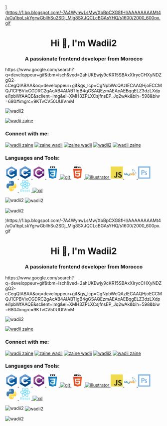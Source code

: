 ](https://1.bp.blogspot.com/-7A4WynwLsMw/XbBpCXG8fHI/AAAAAAAAMt4/uOa1bpLskYgrwGbllhSu2SDj_Mig8SXJQCLcBGAsYHQ/s1600/2000_600px.gif
<h1 align="center">Hi 👋, I'm Wadii2</h1>
<h3 align="center">A passionate frontend developer from Morocco</h3>
https://www.google.com/search?q=developpeur+gif&tbm=isch&ved=2ahUKEwjy9cKR15SBAxXIrycCHXyNDZgQ2-cCegQIABAA&oq=developpeur+gif&gs_lcp=CgNpbWcQAzIECAAQHjoECCMQJ1CPBVixCGDRC2gAcAB4AIABTIgB4gGSAQEzmAEAoAEBqgELZ3dzLXdpei1pbWfAAQE&sclient=img&ei=XMH3ZPLXCsjfnsEP_Jq2wAk&bih=598&biw=680#imgrc=9KTvCV50UUIVmM

<p align="left"> <img src="https://komarev.com/ghpvc/?username=wadii2&label=Profile%20views&color=0e75b6&style=flat" alt="wadii2" /> </p>

<p align="left"> <a href="https://twitter.com/wadii zaine" target="blank"><img src="https://img.shields.io/twitter/follow/wadii zaine?logo=twitter&style=for-the-badge" alt="wadii zaine" /></a> </p>

<h3 align="left">Connect with me:</h3>
<p align="left">
<a href="https://twitter.com/wadii zaine" target="blank"><img align="center" src="https://raw.githubusercontent.com/rahuldkjain/github-profile-readme-generator/master/src/images/icons/Social/twitter.svg" alt="wadii zaine" height="30" width="40" /></a>
<a href="https://linkedin.com/in/zaine wadii" target="blank"><img align="center" src="https://raw.githubusercontent.com/rahuldkjain/github-profile-readme-generator/master/src/images/icons/Social/linked-in-alt.svg" alt="zaine wadii" height="30" width="40" /></a>
<a href="https://fb.com/zaine wadii" target="blank"><img align="center" src="https://raw.githubusercontent.com/rahuldkjain/github-profile-readme-generator/master/src/images/icons/Social/facebook.svg" alt="zaine wadii" height="30" width="40" /></a>
<a href="https://instagram.com/wadii2" target="blank"><img align="center" src="https://raw.githubusercontent.com/rahuldkjain/github-profile-readme-generator/master/src/images/icons/Social/instagram.svg" alt="wadii2" height="30" width="40" /></a>
<a href="https://www.youtube.com/c/wadii zaine" target="blank"><img align="center" src="https://raw.githubusercontent.com/rahuldkjain/github-profile-readme-generator/master/src/images/icons/Social/youtube.svg" alt="wadii zaine" height="30" width="40" /></a>
</p>

<h3 align="left">Languages and Tools:</h3>
<p align="left"> <a href="https://www.cprogramming.com/" target="_blank" rel="noreferrer"> <img src="https://raw.githubusercontent.com/devicons/devicon/master/icons/c/c-original.svg" alt="c" width="40" height="40"/> </a> <a href="https://www.w3schools.com/cpp/" target="_blank" rel="noreferrer"> <img src="https://raw.githubusercontent.com/devicons/devicon/master/icons/cplusplus/cplusplus-original.svg" alt="cplusplus" width="40" height="40"/> </a> <a href="https://www.w3schools.com/cs/" target="_blank" rel="noreferrer"> <img src="https://raw.githubusercontent.com/devicons/devicon/master/icons/csharp/csharp-original.svg" alt="csharp" width="40" height="40"/> </a> <a href="https://www.w3schools.com/css/" target="_blank" rel="noreferrer"> <img src="https://raw.githubusercontent.com/devicons/devicon/master/icons/css3/css3-original-wordmark.svg" alt="css3" width="40" height="40"/> </a> <a href="https://git-scm.com/" target="_blank" rel="noreferrer"> <img src="https://www.vectorlogo.zone/logos/git-scm/git-scm-icon.svg" alt="git" width="40" height="40"/> </a> <a href="https://www.w3.org/html/" target="_blank" rel="noreferrer"> <img src="https://raw.githubusercontent.com/devicons/devicon/master/icons/html5/html5-original-wordmark.svg" alt="html5" width="40" height="40"/> </a> <a href="https://www.adobe.com/in/products/illustrator.html" target="_blank" rel="noreferrer"> <img src="https://www.vectorlogo.zone/logos/adobe_illustrator/adobe_illustrator-icon.svg" alt="illustrator" width="40" height="40"/> </a> <a href="https://developer.mozilla.org/en-US/docs/Web/JavaScript" target="_blank" rel="noreferrer"> <img src="https://raw.githubusercontent.com/devicons/devicon/master/icons/javascript/javascript-original.svg" alt="javascript" width="40" height="40"/> </a> <a href="https://www.mysql.com/" target="_blank" rel="noreferrer"> <img src="https://raw.githubusercontent.com/devicons/devicon/master/icons/mysql/mysql-original-wordmark.svg" alt="mysql" width="40" height="40"/> </a> <a href="https://www.photoshop.com/en" target="_blank" rel="noreferrer"> <img src="https://raw.githubusercontent.com/devicons/devicon/master/icons/photoshop/photoshop-line.svg" alt="photoshop" width="40" height="40"/> </a> <a href="https://www.python.org" target="_blank" rel="noreferrer"> <img src="https://raw.githubusercontent.com/devicons/devicon/master/icons/python/python-original.svg" alt="python" width="40" height="40"/> </a> <a href="https://reactjs.org/" target="_blank" rel="noreferrer"> <img src="https://raw.githubusercontent.com/devicons/devicon/master/icons/react/react-original-wordmark.svg" alt="react" width="40" height="40"/> </a> <a href="https://www.adobe.com/products/xd.html" target="_blank" rel="noreferrer"> <img src="https://cdn.worldvectorlogo.com/logos/adobe-xd.svg" alt="xd" width="40" height="40"/> </a> </p>

<p><img align="left" src="https://github-readme-stats.vercel.app/api/top-langs?username=wadii2&show_icons=true&locale=en&layout=compact" alt="wadii2" /></p>

<p>&nbsp;<img align="center" src="https://github-readme-stats.vercel.app/api?username=wadii2&show_icons=true&locale=en" alt="wadii2" /></p>

<p><img align="center" src="https://github-readme-streak-stats.herokuapp.com/?user=wadii2&" alt="wadii2" /></p>)https://1.bp.blogspot.com/-7A4WynwLsMw/XbBpCXG8fHI/AAAAAAAAMt4/uOa1bpLskYgrwGbllhSu2SDj_Mig8SXJQCLcBGAsYHQ/s1600/2000_600px.gif
<h1 align="center">Hi 👋, I'm Wadii2</h1>
<h3 align="center">A passionate frontend developer from Morocco</h3>
https://www.google.com/search?q=developpeur+gif&tbm=isch&ved=2ahUKEwjy9cKR15SBAxXIrycCHXyNDZgQ2-cCegQIABAA&oq=developpeur+gif&gs_lcp=CgNpbWcQAzIECAAQHjoECCMQJ1CPBVixCGDRC2gAcAB4AIABTIgB4gGSAQEzmAEAoAEBqgELZ3dzLXdpei1pbWfAAQE&sclient=img&ei=XMH3ZPLXCsjfnsEP_Jq2wAk&bih=598&biw=680#imgrc=9KTvCV50UUIVmM

<p align="left"> <img src="https://komarev.com/ghpvc/?username=wadii2&label=Profile%20views&color=0e75b6&style=flat" alt="wadii2" /> </p>

<p align="left"> <a href="https://twitter.com/wadii zaine" target="blank"><img src="https://img.shields.io/twitter/follow/wadii zaine?logo=twitter&style=for-the-badge" alt="wadii zaine" /></a> </p>

<h3 align="left">Connect with me:</h3>
<p align="left">
<a href="https://twitter.com/wadii zaine" target="blank"><img align="center" src="https://raw.githubusercontent.com/rahuldkjain/github-profile-readme-generator/master/src/images/icons/Social/twitter.svg" alt="wadii zaine" height="30" width="40" /></a>
<a href="https://linkedin.com/in/zaine wadii" target="blank"><img align="center" src="https://raw.githubusercontent.com/rahuldkjain/github-profile-readme-generator/master/src/images/icons/Social/linked-in-alt.svg" alt="zaine wadii" height="30" width="40" /></a>
<a href="https://fb.com/zaine wadii" target="blank"><img align="center" src="https://raw.githubusercontent.com/rahuldkjain/github-profile-readme-generator/master/src/images/icons/Social/facebook.svg" alt="zaine wadii" height="30" width="40" /></a>
<a href="https://instagram.com/wadii2" target="blank"><img align="center" src="https://raw.githubusercontent.com/rahuldkjain/github-profile-readme-generator/master/src/images/icons/Social/instagram.svg" alt="wadii2" height="30" width="40" /></a>
<a href="https://www.youtube.com/c/wadii zaine" target="blank"><img align="center" src="https://raw.githubusercontent.com/rahuldkjain/github-profile-readme-generator/master/src/images/icons/Social/youtube.svg" alt="wadii zaine" height="30" width="40" /></a>
</p>

<h3 align="left">Languages and Tools:</h3>
<p align="left"> <a href="https://www.cprogramming.com/" target="_blank" rel="noreferrer"> <img src="https://raw.githubusercontent.com/devicons/devicon/master/icons/c/c-original.svg" alt="c" width="40" height="40"/> </a> <a href="https://www.w3schools.com/cpp/" target="_blank" rel="noreferrer"> <img src="https://raw.githubusercontent.com/devicons/devicon/master/icons/cplusplus/cplusplus-original.svg" alt="cplusplus" width="40" height="40"/> </a> <a href="https://www.w3schools.com/cs/" target="_blank" rel="noreferrer"> <img src="https://raw.githubusercontent.com/devicons/devicon/master/icons/csharp/csharp-original.svg" alt="csharp" width="40" height="40"/> </a> <a href="https://www.w3schools.com/css/" target="_blank" rel="noreferrer"> <img src="https://raw.githubusercontent.com/devicons/devicon/master/icons/css3/css3-original-wordmark.svg" alt="css3" width="40" height="40"/> </a> <a href="https://git-scm.com/" target="_blank" rel="noreferrer"> <img src="https://www.vectorlogo.zone/logos/git-scm/git-scm-icon.svg" alt="git" width="40" height="40"/> </a> <a href="https://www.w3.org/html/" target="_blank" rel="noreferrer"> <img src="https://raw.githubusercontent.com/devicons/devicon/master/icons/html5/html5-original-wordmark.svg" alt="html5" width="40" height="40"/> </a> <a href="https://www.adobe.com/in/products/illustrator.html" target="_blank" rel="noreferrer"> <img src="https://www.vectorlogo.zone/logos/adobe_illustrator/adobe_illustrator-icon.svg" alt="illustrator" width="40" height="40"/> </a> <a href="https://developer.mozilla.org/en-US/docs/Web/JavaScript" target="_blank" rel="noreferrer"> <img src="https://raw.githubusercontent.com/devicons/devicon/master/icons/javascript/javascript-original.svg" alt="javascript" width="40" height="40"/> </a> <a href="https://www.mysql.com/" target="_blank" rel="noreferrer"> <img src="https://raw.githubusercontent.com/devicons/devicon/master/icons/mysql/mysql-original-wordmark.svg" alt="mysql" width="40" height="40"/> </a> <a href="https://www.photoshop.com/en" target="_blank" rel="noreferrer"> <img src="https://raw.githubusercontent.com/devicons/devicon/master/icons/photoshop/photoshop-line.svg" alt="photoshop" width="40" height="40"/> </a> <a href="https://www.python.org" target="_blank" rel="noreferrer"> <img src="https://raw.githubusercontent.com/devicons/devicon/master/icons/python/python-original.svg" alt="python" width="40" height="40"/> </a> <a href="https://reactjs.org/" target="_blank" rel="noreferrer"> <img src="https://raw.githubusercontent.com/devicons/devicon/master/icons/react/react-original-wordmark.svg" alt="react" width="40" height="40"/> </a> <a href="https://www.adobe.com/products/xd.html" target="_blank" rel="noreferrer"> <img src="https://cdn.worldvectorlogo.com/logos/adobe-xd.svg" alt="xd" width="40" height="40"/> </a> </p>

<p><img align="left" src="https://github-readme-stats.vercel.app/api/top-langs?username=wadii2&show_icons=true&locale=en&layout=compact" alt="wadii2" /></p>

<p>&nbsp;<img align="center" src="https://github-readme-stats.vercel.app/api?username=wadii2&show_icons=true&locale=en" alt="wadii2" /></p>

<p><img align="center" src="https://github-readme-streak-stats.herokuapp.com/?user=wadii2&" alt="wadii2" /></p>

